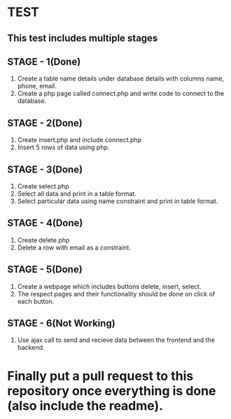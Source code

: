 # TEST

## This test includes multiple stages

## STAGE - 1(Done)

1. Create a table name details under database details with columns name, phone, email.
2. Create a php page called connect.php and write code to connect to the database.

## STAGE - 2(Done)

1. Create insert.php and include connect.php
2. Insert 5 rows of data using php.

## STAGE - 3(Done)

1. Create select.php 
2. Select all data and print in a table format.
3. Select particular data using name constraint and print in table format.

## STAGE - 4(Done)

1. Create delete.php
2. Delete a row with email as a constraint.

## STAGE - 5(Done)

1. Create a webpage which includes buttons delete, insert, select.
2. The respect pages and their functionality should be done on click of each button.

## STAGE - 6(Not Working)

1. Use ajax call to send and recieve data between the frontend and the backend.

# Finally put a pull request to this repository once everything is done (also include the readme).
